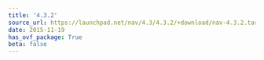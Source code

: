 ```yaml
---
title: '4.3.2'
source_url: https://launchpad.net/nav/4.3/4.3.2/+download/nav-4.3.2.tar.gz
date: 2015-11-19
has_ovf_package: True
beta: false
---
```

